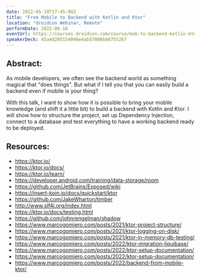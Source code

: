 ```yaml
---
date: 2022-05-10T17:45:00Z
title: "From Mobile to Backend with Kotlin and Ktor"
location: "droidcon Webinar, Remote"
performDate: 2022-06-16
eventUrl: https://courses.droidcon.com/course/mob-to-backend-kotlin-ktor
speakerDeck: 45a4d205154046e4ab57006bb6755267
---
```


## Abstract:

As mobile developers, we often see the backend world as something magical that "does things". But what if I tell you that you can easily build a backend even if mobile is your thing?

With this talk, I want to show how it is possible to bring your mobile knowledge (and shift it a little bit) to build a backend with Kotlin and Ktor. I will show how to structure the project, set up Dependency Injection, connect to a database and test everything to have a working backend ready to be deployed.

## Resources:

- https://ktor.io/
- https://ktor.io/docs/
- https://ktor.io/learn/
- https://developer.android.com/training/data-storage/room
- https://github.com/JetBrains/Exposed/wiki
- https://insert-koin.io/docs/quickstart/ktor
- https://github.com/JakeWharton/timber
- http://www.slf4j.org/index.html
- https://ktor.io/docs/testing.html
- https://github.com/johnrengelman/shadow
- https://www.marcogomiero.com/posts/2021/ktor-project-structure/
- https://www.marcogomiero.com/posts/2021/ktor-logging-on-disk/
- https://www.marcogomiero.com/posts/2021/ktor-in-memory-db-testing/
- https://www.marcogomiero.com/posts/2022/ktor-migration-liquibase/
- https://www.marcogomiero.com/posts/2022/ktor-setup-documentation/
- https://www.marcogomiero.com/posts/2022/ktor-setup-documentation/
- https://www.marcogomiero.com/posts/2022/backend-from-mobile-ktor/
